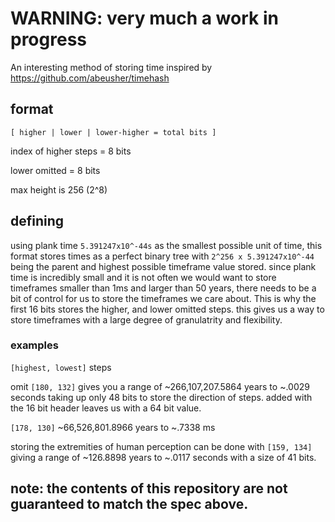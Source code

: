 # WARNING: very much a work in progress

An interesting method of storing time inspired by https://github.com/abeusher/timehash

## format

`[ higher | lower | lower-higher = total bits ]`

index of higher steps = 8 bits

lower omitted = 8 bits 

max height is 256 (2^8)

## defining 

using plank time `5.391247x10^-44s` as the smallest possible unit of time, this format stores times as a perfect binary tree with `2^256 x 5.391247x10^-44` being the parent and highest possible timeframe value stored.
since plank time is incredibly small and it is not often we would want to store timeframes smaller than 1ms and larger than 50 years, there needs to be a bit of control for us to store the timeframes we care about.
This is why the first 16 bits stores the higher, and lower omitted steps. this gives us a way to store timeframes with a large degree of granulatrity and flexibility.

### examples

`[highest, lowest]` steps

omit `[180, 132]` gives you a range of ~266,107,207.5864 years to ~.0029 seconds taking up only 48 bits to store the direction of steps. added with the 16 bit header leaves us with a 64 bit value.

`[178, 130]` ~66,526,801.8966 years to ~.7338 ms 

storing the extremities of human perception can be done with `[159, 134]` giving a range of ~126.8898 years to ~.0117 seconds with a size of 41 bits.

## note: the contents of this repository are not guaranteed to match the spec above.
